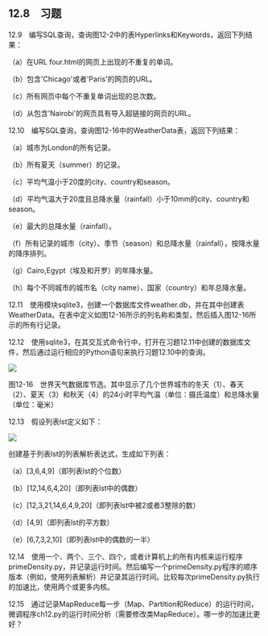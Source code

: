    

## 12.8　习题

12.9　编写SQL查询，查询图12-2中的表Hyperlinks和Keywords，返回下列结果：

（a）在URL four.html的网页上出现的不重复的单词。

（b）包含'Chicago'或者'Paris'的网页的URL。

（c）所有网页中每个不重复单词出现的总次数。

（d）从包含'Nairobi'的网页具有导入超链接的网页的URL。

12.10　编写SQL查询，查询图12-16中的WeatherData表，返回下列结果：

（a）城市为London的所有记录。

（b）所有夏天（summer）的记录。

（c）平均气温小于20度的city、country和season。

（d）平均气温大于20度且总降水量（rainfall）小于10mm的city、country和season。

（e）最大的总降水量（rainfall）。

（f）所有记录的城市（city）、季节（season）和总降水量（rainfall），按降水量的降序排列。

（g）Cairo,Egypt（埃及和开罗）的年降水量。

（h）每个不同城市的城市名（city name）、国家（country）和年总降水量。

12.11　使用模块sqlite3，创建一个数据库文件weather.db，并在其中创建表WeatherData。在表中定义如图12-16所示的列名称和类型，然后插入图12-16所示的所有行记录。

12.12　使用sqlite3，在其交互式命令行中，打开在习题12.11中创建的数据库文件，然后通过运行相应的Python语句来执行习题12.10中的查询。

![](0-Assets/Epubook/程序员编程语言经典合集（计算机科学丛书5册套装），javapython编程语言含经典教材龙书《编译原理》%20(Bruce%20Eckel%20%20Alfred%20V.%20Aho%20%20Monica%20S.%20Lam%20etc.)%20(Z-Library)/images/image09429.jpeg)

图12-16　世界天气数据库节选。其中显示了几个世界城市的冬天（1）、春天（2）、夏天（3）和秋天（4）的24小时平均气温（单位：摄氏温度）和总降水量（单位：毫米）

12.13　假设列表lst定义如下：

![](0-Assets/Epubook/程序员编程语言经典合集（计算机科学丛书5册套装），javapython编程语言含经典教材龙书《编译原理》%20(Bruce%20Eckel%20%20Alfred%20V.%20Aho%20%20Monica%20S.%20Lam%20etc.)%20(Z-Library)/images/image09430.jpeg)

创建基于列表lst的列表解析表达式，生成如下列表：

（a）[3,6,4,9]（即列表lst的个位数）

（b）[12,14,6,4,20]（即列表lst中的偶数）

（c）[12,3,21,14,6,4,9,20]（即列表lst中被2或者3整除的数）

（d）[4,9]（即列表lst的平方数）

（e）[6,7,3,2,10]（即列表lst中的偶数的一半）

12.14　使用一个、两个、三个、四个，或者计算机上的所有内核来运行程序primeDensity.py，并记录运行时间。然后编写一个primeDensity.py程序的顺序版本（例如，使用列表解析）并记录其运行时间。比较每次primeDensity.py执行的加速比，使用两个或更多内核。

12.15　通过记录MapReduce每一步（Map、Partition和Reduce）的运行时间，微调程序ch12.py的运行时间分析（需要修改类MapReduce）。哪一步的加速比更好？